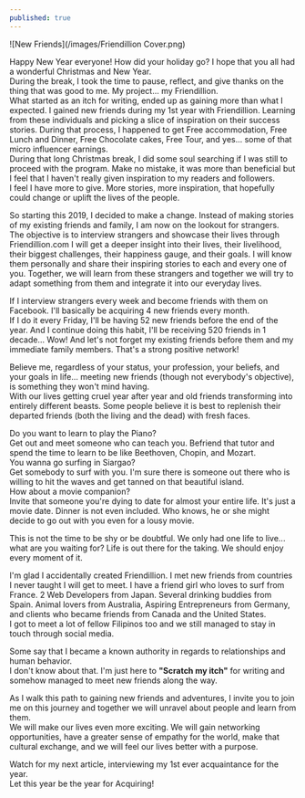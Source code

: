 ```yaml
---
published: true
---
```

![New Friends](/images/Friendillion Cover.png)

Happy New Year everyone! How did your holiday go? I hope that you all had a wonderful Christmas and New Year.   
During the break, I took the time to pause, reflect, and give thanks on the thing that was good to me. My project... my Friendillion.   
What started as an itch for writing, ended up as gaining more than what I expected. 
I gained new friends during my 1st year with Friendillion. Learning from these individuals and picking a slice of inspiration on their success stories. 
During that process, I happened to get Free accommodation, Free Lunch and Dinner, Free Chocolate cakes, Free Tour, and yes... some of that micro influencer earnings.   
During that long Christmas break, I did some soul searching if I was still to proceed with the program. Make no mistake, it was more than beneficial but I feel that I haven't really given inspiration to my readers and followers.   
I feel I have more to give. More stories, more inspiration, that hopefully could change or uplift the lives of the people.

So starting this 2019, I decided to make a change. Instead of making stories of my existing friends and family, I am now on the lookout for strangers.   
The objective is to interview strangers and showcase their lives through Friendillion.com
I will get a deeper insight into their lives, their livelihood, their biggest challenges, their happiness gauge, and their goals. 
I will know them personally and share their inspiring stories to each and every one of you. 
Together, we will learn from these strangers and together we will try to adapt something from them and integrate it into our everyday lives.

If I interview strangers every week and become friends with them on Facebook. I'll basically be acquiring 4 new friends every month.   
If I do it every Friday, I'll be having 52 new friends before the end of the year.
And I continue doing this habit, I'll be receiving 520 friends in 1 decade... Wow!
And let's not forget my existing friends before them and my immediate family members. That's a strong positive network!

Believe me, regardless of your status, your profession, your beliefs, and your goals in life... meeting new friends (though not everybody's objective), is something they won't mind having.   
With our lives getting cruel year after year and old friends transforming into entirely different beasts. Some people believe it is best to replenish their departed friends (both the living and the dead) with fresh faces.  

Do you want to learn to play the Piano?   
Get out and meet someone who can teach you. Befriend that tutor and spend the time to learn to be like Beethoven, Chopin, and Mozart.   
You wanna go surfing in Siargao?   
Get somebody to surf with you. I'm sure there is someone out there who is willing to hit the waves and get tanned on that beautiful island.   
How about a movie companion?   
Invite that someone you're dying to date for almost your entire life. It's just a movie date. Dinner is not even included. Who knows, he or she might decide to go out with you even for a lousy movie.

This is not the time to be shy or be doubtful. We only had one life to live... what are you waiting for? Life is out there for the taking. We should enjoy every moment of it. 

I'm glad I accidentally created Friendillion. I met new friends from countries I never taught I will get to meet. I have a friend girl who loves to surf from France. 2 Web Developers from Japan. Several drinking buddies from Spain. Animal lovers from Australia,  Aspiring Entrepreneurs from Germany, and clients who became friends from Canada and the United States.   
I got to meet a lot of fellow Filipinos too and we still managed to stay in touch through social media.

Some say that I became a known authority in regards to relationships and human behavior.   
I don't know about that. I'm just here to **"Scratch my itch"** for writing and somehow managed to meet new friends along the way.

As I walk this path to gaining new friends and adventures, I invite you to join me on this journey and together we will unravel about people and learn from them.   
We will make our lives even more exciting. We will gain networking opportunities, have a greater sense of empathy for the world, make that cultural exchange, and we will feel our lives better with a purpose. 

Watch for my next article, interviewing my 1st ever acquaintance for the year.   
Let this year be the year for Acquiring! 



